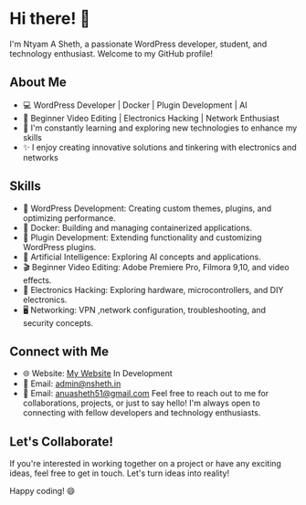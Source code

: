 # Hi there! 👋

I'm Ntyam A Sheth, a passionate WordPress developer, student, and technology enthusiast. Welcome to my GitHub profile!

## About Me

- 💻 WordPress Developer | Docker | Plugin Development | AI
- 🎥 Beginner Video Editing | Electronics Hacking | Network Enthusiast
- 🌱 I'm constantly learning and exploring new technologies to enhance my skills
- ✨ I enjoy creating innovative solutions and tinkering with electronics and networks

## Skills

- 💪 WordPress Development: Creating custom themes, plugins, and optimizing performance.
- 🐳 Docker: Building and managing containerized applications.
- 🧩 Plugin Development: Extending functionality and customizing WordPress plugins.
- 🤖 Artificial Intelligence: Exploring AI concepts and applications.
- 🎬 Beginner Video Editing: Adobe Premiere Pro, Filmora 9,10, and video effects.
- 🔌 Electronics Hacking: Exploring hardware, microcontrollers, and DIY electronics.
- 🖥️ Networking: VPN ,network configuration, troubleshooting, and security concepts.

## Connect with Me

- 🌐 Website: [My Website](https://nsheth.in) In Development 
- 📧 Email: [admin@nsheth.in](mailto:admin@nsheth.in)
- 📧 Email: [anuasheth51@gmail.com](mailto:anuasheth51@gmail.com)
Feel free to reach out to me for collaborations, projects, or just to say hello! I'm always open to connecting with fellow developers and technology enthusiasts.

## Let's Collaborate!

If you're interested in working together on a project or have any exciting ideas, feel free to get in touch. Let's turn ideas into reality!

Happy coding! 😄
